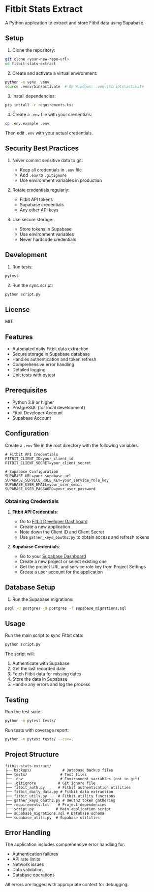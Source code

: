 # Fitbit Stats Extract

A Python application to extract and store Fitbit data using Supabase.

## Setup

1. Clone the repository:

```bash
git clone <your-new-repo-url>
cd fitbit-stats-extract
```

2. Create and activate a virtual environment:

```bash
python -m venv .venv
source .venv/bin/activate  # On Windows: .venv\Scripts\activate
```

3. Install dependencies:

```bash
pip install -r requirements.txt
```

4. Create a `.env` file with your credentials:

```bash
cp .env.example .env
```

Then edit `.env` with your actual credentials.

## Security Best Practices

1. Never commit sensitive data to git:

   - Keep all credentials in `.env` file
   - Add `.env` to `.gitignore`
   - Use environment variables in production

2. Rotate credentials regularly:

   - Fitbit API tokens
   - Supabase credentials
   - Any other API keys

3. Use secure storage:
   - Store tokens in Supabase
   - Use environment variables
   - Never hardcode credentials

## Development

1. Run tests:

```bash
pytest
```

2. Run the sync script:

```bash
python script.py
```

## License

MIT

## Features

- Automated daily Fitbit data extraction
- Secure storage in Supabase database
- Handles authentication and token refresh
- Comprehensive error handling
- Detailed logging
- Unit tests with pytest

## Prerequisites

- Python 3.9 or higher
- PostgreSQL (for local development)
- Fitbit Developer Account
- Supabase Account

## Configuration

Create a `.env` file in the root directory with the following variables:

```env
# Fitbit API Credentials
FITBIT_CLIENT_ID=your_client_id
FITBIT_CLIENT_SECRET=your_client_secret

# Supabase Configuration
SUPABASE_URL=your_supabase_url
SUPABASE_SERVICE_ROLE_KEY=your_service_role_key
SUPABASE_USER_EMAIL=your_user_email
SUPABASE_USER_PASSWORD=your_user_password
```

### Obtaining Credentials

1. **Fitbit API Credentials**:

   - Go to [Fitbit Developer Dashboard](https://dev.fitbit.com/apps)
   - Create a new application
   - Note down the Client ID and Client Secret
   - Use `gather_keys_oauth2.py` to obtain access and refresh tokens

2. **Supabase Credentials**:
   - Go to your [Supabase Dashboard](https://app.supabase.com)
   - Create a new project or select existing one
   - Get the project URL and service role key from Project Settings
   - Create a user account for the application

## Database Setup

1. Run the Supabase migrations:

```bash
psql -U postgres -d postgres -f supabase_migrations.sql
```

## Usage

Run the main script to sync Fitbit data:

```bash
python script.py
```

The script will:

1. Authenticate with Supabase
2. Get the last recorded date
3. Fetch Fitbit data for missing dates
4. Store the data in Supabase
5. Handle any errors and log the process

## Testing

Run the test suite:

```bash
python -m pytest tests/
```

Run tests with coverage report:

```bash
python -m pytest tests/ --cov=.
```

## Project Structure

```
fitbit-stats-extract/
├── backups/              # Database backup files
├── tests/               # Test files
├── .env                 # Environment variables (not in git)
├── .gitignore          # Git ignore file
├── fitbit_auth.py      # Fitbit authentication utilities
├── fitbit_daily_data.py # Fitbit data extraction
├── fitbit_utils.py     # Fitbit utility functions
├── gather_keys_oauth2.py # OAuth2 token gathering
├── requirements.txt    # Project dependencies
├── script.py          # Main application script
├── supabase_migrations.sql # Database schema
└── supabase_utils.py  # Supabase utilities
```

## Error Handling

The application includes comprehensive error handling for:

- Authentication failures
- API rate limits
- Network issues
- Data validation
- Database operations

All errors are logged with appropriate context for debugging.
